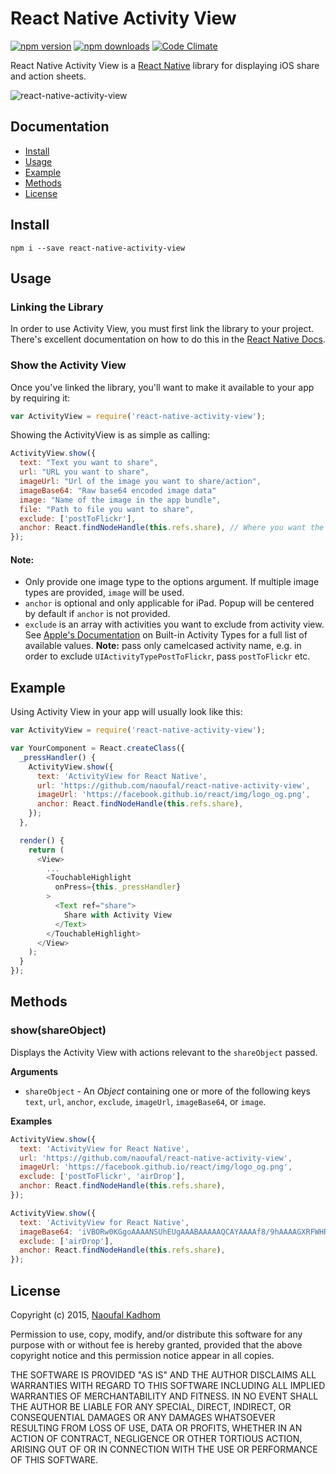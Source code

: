 # React Native Activity View

[![npm version](https://img.shields.io/npm/v/react-native-activity-view.svg?style=flat-square)](https://www.npmjs.com/package/react-native-activity-view)
[![npm downloads](https://img.shields.io/npm/dm/react-native-activity-view.svg?style=flat-square)](https://www.npmjs.com/package/react-native-activity-view)
[![Code Climate](https://img.shields.io/codeclimate/github/naoufal/react-native-activity-view.svg?style=flat-square)](https://codeclimate.com/github/naoufal/react-native-activity-view)

React Native Activity View is a [React Native](https://facebook.github.io/react-native) library for displaying iOS share and action sheets.

![react-native-activity-view](https://cloud.githubusercontent.com/assets/1627824/8025905/795fc15c-0d33-11e5-8746-622417deccc3.gif)

## Documentation
- [Install](https://github.com/naoufal/react-native-activity-view#install)
- [Usage](https://github.com/naoufal/react-native-activity-view#usage)
- [Example](https://github.com/naoufal/react-native-activity-view#example)
- [Methods](https://github.com/naoufal/react-native-activity-view#methods)
- [License](https://github.com/naoufal/react-native-activity-view#license)

## Install
```shell
npm i --save react-native-activity-view
```

## Usage
### Linking the Library
In order to use Activity View, you must first link the library to your project.  There's excellent documentation on how to do this in the [React Native Docs](http://facebook.github.io/react-native/docs/linking-libraries-ios.html#content).

### Show the Activity View
Once you've linked the library, you'll want to make it available to your app by requiring it:

```js
var ActivityView = require('react-native-activity-view');
```

Showing the ActivityView is as simple as calling:
```js
ActivityView.show({
  text: "Text you want to share",
  url: "URL you want to share",
  imageUrl: "Url of the image you want to share/action",
  imageBase64: "Raw base64 encoded image data"
  image: "Name of the image in the app bundle",
  file: "Path to file you want to share",
  exclude: ['postToFlickr'],
  anchor: React.findNodeHandle(this.refs.share), // Where you want the share popup to point to on iPad
});
```
#### Note: 
- Only provide one image type to the options argument.  If multiple image types are provided, `image` will be used.
- `anchor` is optional and only applicable for iPad. Popup will be centered by default if `anchor` is not provided.
- `exclude` is an array with activities you want to exclude from activity view. See [Apple's Documentation](https://developer.apple.com/library/ios/documentation/UIKit/Reference/UIActivity_Class/index.html#//apple_ref/doc/constant_group/Built_in_Activity_Types) on Built-in Activity Types for a full list of available values. **Note:** pass only camelcased activity name, e.g. in order to exclude `UIActivityTypePostToFlickr`, pass `postToFlickr` etc.

## Example
Using Activity View in your app will usually look like this:
```js
var ActivityView = require('react-native-activity-view');

var YourComponent = React.createClass({
  _pressHandler() {
    ActivityView.show({
      text: 'ActivityView for React Native',
      url: 'https://github.com/naoufal/react-native-activity-view',
      imageUrl: 'https://facebook.github.io/react/img/logo_og.png',
      anchor: React.findNodeHandle(this.refs.share),
    });
  },

  render() {
    return (
      <View>
        ...
        <TouchableHighlight
          onPress={this._pressHandler}
        >
          <Text ref="share">
            Share with Activity View
          </Text>
        </TouchableHighlight>
      </View>
    );
  }
});
```

## Methods
### show(shareObject)
Displays the Activity View with actions relevant to the `shareObject` passed.

__Arguments__
- `shareObject` - An _Object_ containing one or more of the following keys `text`, `url`, `anchor`, `exclude`, `imageUrl`, `imageBase64`, or `image`.

__Examples__
```js
ActivityView.show({
  text: 'ActivityView for React Native',
  url: 'https://github.com/naoufal/react-native-activity-view',
  imageUrl: 'https://facebook.github.io/react/img/logo_og.png',
  exclude: ['postToFlickr', 'airDrop'],
  anchor: React.findNodeHandle(this.refs.share),
});
```

```js
ActivityView.show({
  text: 'ActivityView for React Native',
  imageBase64: 'iVBORw0KGgoAAAANSUhEUgAAABAAAAAQCAYAAAAf8/9hAAAAGXRFWHRTb2...', 
  exclude: ['airDrop'],
  anchor: React.findNodeHandle(this.refs.share),
});
```

## License
Copyright (c) 2015, [Naoufal Kadhom](http://naoufal.com/)

Permission to use, copy, modify, and/or distribute this software for any purpose with or without fee is hereby granted, provided that the above copyright notice and this permission notice appear in all copies.

THE SOFTWARE IS PROVIDED "AS IS" AND THE AUTHOR DISCLAIMS ALL WARRANTIES WITH REGARD TO THIS SOFTWARE INCLUDING ALL IMPLIED WARRANTIES OF MERCHANTABILITY AND FITNESS. IN NO EVENT SHALL THE AUTHOR BE LIABLE FOR ANY SPECIAL, DIRECT, INDIRECT, OR CONSEQUENTIAL DAMAGES OR ANY DAMAGES WHATSOEVER RESULTING FROM LOSS OF USE, DATA OR PROFITS, WHETHER IN AN ACTION OF CONTRACT, NEGLIGENCE OR OTHER TORTIOUS ACTION, ARISING OUT OF OR IN CONNECTION WITH THE USE OR PERFORMANCE OF THIS SOFTWARE.
